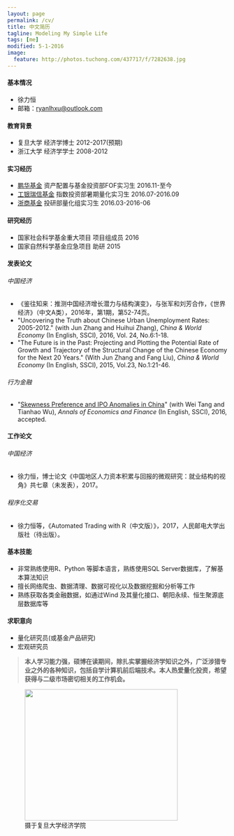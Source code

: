 ```yaml
---
layout: page
permalink: /cv/
title: 中文简历
tagline: Modeling My Simple Life
tags: [me]
modified: 5-1-2016
image:
  feature: http://photos.tuchong.com/437717/f/7282638.jpg
---
```


#### 基本情况
* 徐力恒
* 邮箱：[ryanlhxu@outlook.com](mailto:ryanlhxu@outlook.com)

#### 教育背景
* 复旦大学 经济学博士 2012-2017(预期) 
* 浙江大学 经济学学士 2008-2012 

#### 实习经历
* [鹏华基金](http://www.phfund.com.cn/) 资产配置与基金投资部FOF实习生 2016.11-至今
* [工银瑞信基金](http://www.icbccs.com.cn/) 指数投资部暑期量化实习生 2016.07-2016.09
* [浙商基金](http://www.zsfund.com/) 投研部量化组实习生 2016.03-2016-06

#### 研究经历
* 国家社会科学基金重大项目 项目组成员 2016
* 国家自然科学基金应急项目 助研       2015

#### 发表论文

###### 中国经济
* 《鉴往知来：推测中国经济增长潜力与结构演变》，与张军和刘芳合作，《世界经济》（中文A类），2016年，第1期，第52-74页。
* "Uncovering the Truth about Chinese Urban Unemployment Rates: 2005-2012." (with Jun Zhang and Huihui Zhang), *China & World Economy* (In English, SSCI), 2016, Vol. 24, No.6:1-18. 
* "The Future is in the Past: Projecting and Plotting the Potential Rate of Growth and Trajectory of the Structural Change of the Chinese Economy for the Next 20 Years." (With Jun Zhang and Fang Liu), *China & World Economy* (In English, SSCI), 2015, Vol.23, No.1:21-46.

###### 行为金融
* "[Skewness Preference and IPO Anomalies in China](https://poseidon01.ssrn.com/delivery.php?ID=530112070066075011090011066103070022009056033020093009075021093091004072125005126023004010006016122030040069019101001112121105056014025055017120082065065017079120001017015016101066004030084125088015088125109111015116084119117065007118118065088120028071&EXT=pdf)" (with Wei Tang and Tianhao Wu), *Annals of Economics and Finance* (In English, SSCI), 2016, accepted.

#### 工作论文

###### 中国经济
* 徐力恒，博士论文《中国地区人力资本积累与回报的微观研究：就业结构的视角》共七章（未发表），2017。

###### 程序化交易
* 徐力恒等，《Automated Trading with R（中文版）》，2017，人民邮电大学出版社（待出版）。

#### 基本技能
* 非常熟练使用R、Python 等脚本语言，熟练使用SQL Server数据库，了解基本算法知识
* 擅长网络爬虫、数据清理、数据可视化以及数据挖掘和分析等工作
* 熟练获取各类金融数据，如通过Wind 及其量化接口、朝阳永续、恒生聚源底层数据库等

#### 求职意向
* 量化研究员(或基金产品研究)
* 宏观研究员 

> **本人学习能力强，硕博在读期间，除扎实掌握经济学知识之外，广泛涉猎专业之外的各种知识，包括自学计算机前后端技术。本人热爱量化投资，希望获得与二级市场密切相关的工作机会。**


<figure>
	<a href="http://www.econ.fudan.edu.cn/dofiles/img/2015121883512501.jpg"><img src="http://www.econ.fudan.edu.cn/dofiles/img/2015121883512501.jpg" height="300" width="350"></a>
	<figcaption>摄于复旦大学经济学院</figcaption>
</figure>
